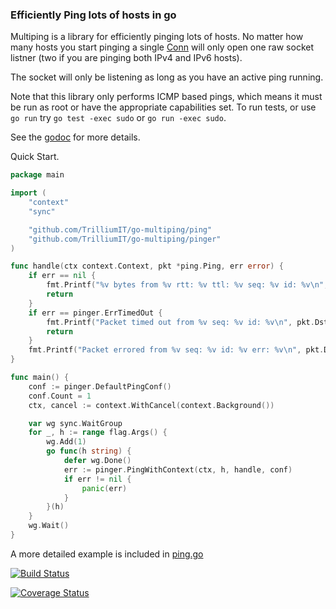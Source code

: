 ### Efficiently Ping lots of hosts in go

Multiping is a library for efficiently pinging lots of hosts. No matter how many
hosts you start pinging a single [Conn](https://godoc.org/github.com/TrilliumIT/go-multiping/pinger#Conn) will only open one raw socket listner (two if you are pinging both IPv4 and IPv6 hosts).

The socket will only be listening as long as you have an active ping running.

Note that this library only performs ICMP based pings, which means it must be
run as root or have the appropriate capabilities set. To run tests, or use `go
run` try `go test -exec sudo` or `go run -exec sudo`.

See the [godoc](https://godoc.org/github.com/TrilliumIT/go-multiping/pinger) for
more details.

Quick Start.
```go
package main

import (
	"context"
	"sync"

	"github.com/TrilliumIT/go-multiping/ping"
	"github.com/TrilliumIT/go-multiping/pinger"
)

func handle(ctx context.Context, pkt *ping.Ping, err error) {
	if err == nil {
		fmt.Printf("%v bytes from %v rtt: %v ttl: %v seq: %v id: %v\n", pkt.Len, pkt.Src.String(), pkt.RTT(), pkt.TTL, pkt.Seq, pkt.ID)
		return
	}
	if err == pinger.ErrTimedOut {
		fmt.Printf("Packet timed out from %v seq: %v id: %v\n", pkt.Dst.String(), pkt.Seq, pkt.ID)
		return
	}
	fmt.Printf("Packet errored from %v seq: %v id: %v err: %v\n", pkt.Dst.String(), pkt.Seq, pkt.ID, err)
}

func main() {
	conf := pinger.DefaultPingConf()
	conf.Count = 1
	ctx, cancel := context.WithCancel(context.Background())

	var wg sync.WaitGroup
	for _, h := range flag.Args() {
		wg.Add(1)
		go func(h string) {
			defer wg.Done()
			err := pinger.PingWithContext(ctx, h, handle, conf)
			if err != nil {
				panic(err)
			}
		}(h)
	}
	wg.Wait()
}
```

A more detailed example is included in [ping.go](cmd/ping/ping.go)

[![Build Status](https://travis-ci.org/TrilliumIT/go-multiping.svg?branch=master)](https://travis-ci.org/TrilliumIT/go-multiping)

[![Coverage Status](https://coveralls.io/repos/github/TrilliumIT/go-multiping/badge.svg?branch=master)](https://coveralls.io/github/TrilliumIT/go-multiping?branch=master)
